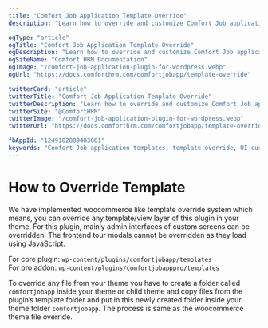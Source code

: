 ```yaml
---
title: "Comfort Job Application Template Override"
description: "Learn how to override and customize Comfort Job application templates. Complete guide to modifying UI layouts, creating custom interfaces, and personalizing application views without affecting core functionality."

ogType: "article"
ogTitle: "Comfort Job Application Template Override"
ogDescription: "Learn how to override and customize Comfort Job application templates. Complete guide to modifying UI layouts, creating custom interfaces, and personalizing application views without affecting core functionality."
ogSiteName: "Comfort HRM Documentation"
ogImage: "/comfort-job-application-plugin-for-wordpress.webp"
ogUrl: "https://docs.comforthrm.com/comfortjobapp/template-override"

twitterCard: "article"
twitterTitle: "Comfort Job Application Template Override"
twitterDescription: "Learn how to override and customize Comfort Job application templates. Complete guide to modifying UI layouts, creating custom interfaces, and personalizing application views without affecting core functionality."
twitterSite: "@ComfortHRM"
twitterImage: "/comfort-job-application-plugin-for-wordpress.webp"
twitterUrl: "https://docs.comforthrm.com/comfortjobapp/template-override"

fbAppId: "1249182889483061"
keywords: "Comfort Job application templates, template override, UI customization, layout modification, theme templates, custom interfaces, template files, view customization, application skinning, UI components"
---
```


# How to Override Template

We have implemented woocommerce like template override system which means, you can override any template/view layer of this plugin in your theme. For this plugin, mainly admin interfaces of custom screens can be overridden. The frontend tour modals cannot be overridden as they load using JavaScript.

For core plugin: `wp-content/plugins/comfortjobapp/templates`  
For pro addon: `wp-content/plugins/comfortjobapppro/templates`

To override any file from your theme you have to create a folder called `comfortjobapp` inside your theme or child theme and copy files from the plugin’s template folder and put in this newly created folder inside your theme folder `comfortjobapp`. The process is same as the woocommerce theme file override.  


